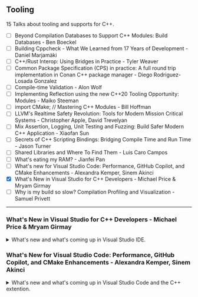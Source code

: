 <!--
// cSpell:ignore
-->

<link rel="stylesheet" type="text/css" href="../../markdown-style.css">

## Tooling

<summary>
15 Talks about tooling and supports for C++.
</summary>

- [ ] Beyond Compilation Databases to Support C++ Modules: Build Databases - Ben Boeckel
- [ ] Building Cppcheck - What We Learned from 17 Years of Development - Daniel Marjamäki
- [ ] C++/Rust Interop: Using Bridges in Practice - Tyler Weaver
- [ ] Common Package Specification (CPS) in practice: A full round trip implementation in Conan C++ package manager - Diego Rodriguez-Losada Gonzalez
- [ ] Compile-time Validation - Alon Wolf
- [ ] Implementing Reflection using the new C++20 Tooling Opportunity: Modules - Maiko Steeman
- [ ] import CMake; // Mastering C++ Modules - Bill Hoffman
- [ ] LLVM's Realtime Safety Revolution: Tools for Modern Mission Critical Systems - Christopher Apple, David Trevelyan
- [ ] Mix Assertion, Logging, Unit Testing and Fuzzing: Build Safer Modern C++ Application - Xiaofan Sun
- [ ] Secrets of C++ Scripting Bindings: Bridging Compile Time and Run Time - Jason Turner
- [ ] Shared Libraries and Where To Find Them - Luis Caro Campos
- [ ] What's eating my RAM? - Jianfei Pan
- [ ] What's new for Visual Studio Code: Performance, GitHub Copilot, and CMake Enhancements - Alexandra Kemper, Sinem Akinci
- [x] What's New in Visual Studio for C++ Developers - Michael Price & Mryam Girmay
- [ ] Why is my build so slow? Compilation Profiling and Visualization - Samuel Privett

---

### What's New in Visual Studio for C++ Developers - Michael Price & Mryam Girmay

<details>
<summary>
What's new and what's coming up in Visual Studio IDE.
</summary>

[What's New in Visual Studio for C++ Developers](https://youtu.be/Ulq3yUANeCA?si=voZfhAjwwzOx_544), [event](https://cppcon2024.sched.com/event/1gZgR/whats-new-in-visual-studio-for-c-developers), [slides](https://github.com/CppCon/CppCon2024/blob/main/Presentations/What's_New_in_Visual_Studio_For_Cpp_Developers.pdf)

The yearly talk by the Visual Studio team in Microsoft

#### Productivity

Github Copilot will be bundled with visual studio, mainly as a chatbot and editor suggestion. requires license from github. combines context from the project and opened files. we can also add context to the project with the ".github/copilot-instructions.md" file.\
We can ask copilot to improve memory layout for our classes, or to ask it to reduce the build time (with build insight).

> Build Insights - Analyze and optimize your build
>
> - Detailed analytics about your C++ builds
> - Integrated into Visual Studio
> - Visualize your include tree
> - Identify "expensive" included files
> - Find inlined functions that bloat your binaries

#### Game Development

direct support for unreal engine 5 projects, better integration and a dedicated toolbar.

#### MSVC Toolchain

improved support for C++23 features, work towards C++26 features. improvements to the address sanitizer, also integrated with copilot.\
better integration with the vcpkg package manager.

#### Debugging, Cross-Platform & Source Control

> - CMake Debugger in Visual Studio
> - Remote File Explorer for Linux
> - Target View Improvements
> - Automatically Install WSL from Visual Studio
> - Debug Linux Console Apps in Integrated Terminal

Better source control integration with popular repository hosting platforms. more copilot stuff to create commit messages.\
Better experience for connecting to remote server systems. also running tests on remote machines and modify files over there.

</details>

### What's New for Visual Studio Code: Performance, GitHub Copilot, and CMake Enhancements - Alexandra Kemper, Sinem Akinci

<details>
<summary>
What's new and what's coming up in Visual Studio Code and the C++ extention.
</summary>

[What's New for Visual Studio Code: Performance, GitHub Copilot, and CMake Enhancements](https://youtu.be/pjarNT2YgSQ?si=Q5n85mH93Q3Ppxzu), [event](https://cppcon2024.sched.com/event/1gZgQ/whats-new-for-visual-studio-code-performance-github-copilot-and-cmake-enhancements), [slides](https://github.com/CppCon/CppCon2024/blob/main/Presentations/What's_New_For_Visual_Studio_Code.pdf).

github copilot integration, cmake, etc...

adding fuzzy search support, making intelliSense faster, faster project start up.

chat copilot context using participants in the chat, commands with the `/` prefix like "/fix", "/explain" and "/tests".

better cmake presets, workflows. multi window support.

support for LLMs for vsCode extensions - language model API. chat participants and API changes.

</details>

